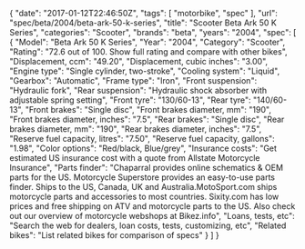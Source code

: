 {
    "date": "2017-01-12T22:46:50Z",
    "tags": [
        "motorbike",
        "spec"
    ],
    "url": "spec\/beta\/2004\/beta-ark-50-k-series",
    "title": "Scooter Beta Ark 50 K Series",
    "categories": "Scooter",
    "brands": "beta",
    "years": "2004",
    "spec": [
        {
            "Model": "Beta Ark 50 K Series",
            "Year": "2004",
            "Category": "Scooter",
            "Rating": "72.6 out of 100. Show full rating and compare with other bikes",
            "Displacement, ccm": "49.20",
            "Displacement, cubic inches": "3.00",
            "Engine type": "Single cylinder, two-stroke",
            "Cooling system": "Liquid",
            "Gearbox": "Automatic",
            "Frame type": "Iron",
            "Front suspension": "Hydraulic fork",
            "Rear suspension": "Hydraulic shock absorber with adjustable spring setting",
            "Front tyre": "130\/60-13",
            "Rear tyre": "140\/60-13",
            "Front brakes": "Single disc",
            "Front brakes diameter, mm": "190",
            "Front brakes diameter, inches": "7.5",
            "Rear brakes": "Single disc",
            "Rear brakes diameter, mm": "190",
            "Rear brakes diameter, inches": "7.5",
            "Reserve fuel capacity, litres": "7.50",
            "Reserve fuel capacity, gallons": "1.98",
            "Color options": "Red\/black, Blue\/grey",
            "Insurance costs": "Get estimated US insurance cost with a quote from Allstate Motorcycle Insurance",
            "Parts finder": "Chaparral provides online schematics & OEM parts for the US.   Motorcycle Superstore provides an easy-to-use parts finder. Ships to the US, Canada, UK and Australia.MotoSport.com ships motorcycle parts and accessories to most countries.    Sixity.com has low prices and free shipping on ATV and motorcycle parts to the US. Also check out our overview of motorcycle webshops at Bikez.info",
            "Loans, tests, etc": "Search the web for dealers, loan costs, tests, customizing, etc",
            "Related bikes": "List related bikes for comparison of specs"
        }
    ]
}